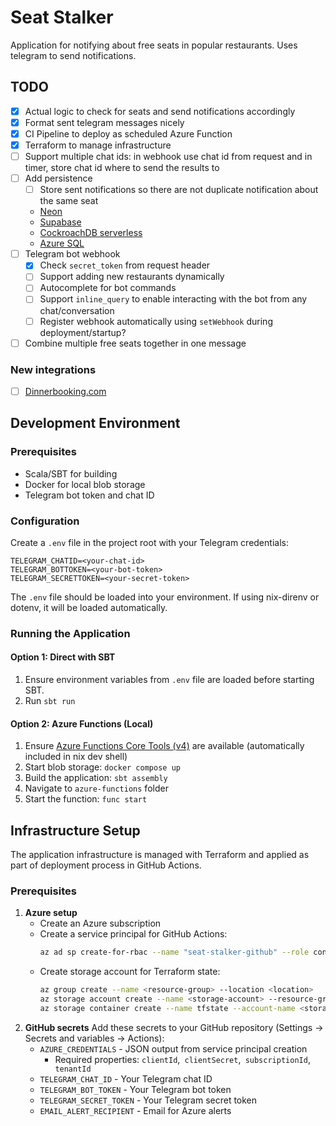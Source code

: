 # Seat Stalker

Application for notifying about free seats in popular restaurants. Uses telegram to send notifications.

## TODO

- [x] Actual logic to check for seats and send notifications accordingly
- [x] Format sent telegram messages nicely
- [x] CI Pipeline to deploy as scheduled Azure Function
- [x] Terraform to manage infrastructure
- [ ] Support multiple chat ids: in webhook use chat id from request and in timer, store chat id where to send the results to
- [ ] Add persistence
  - [ ] Store sent notifications so there are not duplicate notification about the same seat
  - [Neon](https://neon.com/)
  - [Supabase](https://supabase.com/)
  - [CockroachDB serverless](https://www.cockroachlabs.com/lp/serverless/)
  - [Azure SQL](https://azure.microsoft.com/en-us/products/azure-sql/database)
- [ ] Telegram bot webhook
  - [x] Check `secret_token` from request header
  - [ ] Support adding new restaurants dynamically
  - [ ] Autocomplete for bot commands
  - [ ] Support `inline_query` to enable interacting with the bot from any chat/conversation
  - [ ] Register webhook automatically using `setWebhook` during deployment/startup?
- [ ] Combine multiple free seats together in one message

### New integrations

- [ ] [Dinnerbooking.com](https://www.dinnerbooking.com/)

## Development Environment

### Prerequisites

- Scala/SBT for building
- Docker for local blob storage
- Telegram bot token and chat ID

### Configuration

Create a `.env` file in the project root with your Telegram credentials:

```
TELEGRAM_CHATID=<your-chat-id>
TELEGRAM_BOTTOKEN=<your-bot-token>
TELEGRAM_SECRETTOKEN=<your-secret-token>
```

The `.env` file should be loaded into your environment. If using nix-direnv or dotenv, it will be loaded automatically.

### Running the Application

#### Option 1: Direct with SBT

1. Ensure environment variables from `.env` file are loaded before starting SBT.
2. Run `sbt run`

#### Option 2: Azure Functions (Local)

1. Ensure [Azure Functions Core Tools (v4)](https://learn.microsoft.com/en-us/azure/azure-functions/functions-run-local) are available (automatically included in nix dev shell)
2. Start blob storage: `docker compose up`
3. Build the application: `sbt assembly`
4. Navigate to `azure-functions` folder
5. Start the function: `func start`

## Infrastructure Setup

The application infrastructure is managed with Terraform and applied as part of deployment process in GitHub Actions.

### Prerequisites

1. **Azure setup**
   - Create an Azure subscription
   - Create a service principal for GitHub Actions:
     ```bash
     az ad sp create-for-rbac --name "seat-stalker-github" --role contributor --scopes /subscriptions/{subscription-id} --json-auth
     ```
   - Create storage account for Terraform state:
     ```bash
     az group create --name <resource-group> --location <location>
     az storage account create --name <storage-account> --resource-group <resource-group> --location <location> --sku Standard_LRS
     az storage container create --name tfstate --account-name <storage-account>
     ```
2. **GitHub secrets**
   Add these secrets to your GitHub repository (Settings → Secrets and variables → Actions):
   - `AZURE_CREDENTIALS` - JSON output from service principal creation
     - Required properties: `clientId`,` clientSecret`,` subscriptionId`,` tenantId`
   - `TELEGRAM_CHAT_ID` - Your Telegram chat ID
   - `TELEGRAM_BOT_TOKEN` - Your Telegram bot token
   - `TELEGRAM_SECRET_TOKEN` - Your Telegram secret token
   - `EMAIL_ALERT_RECIPIENT` - Email for Azure alerts
